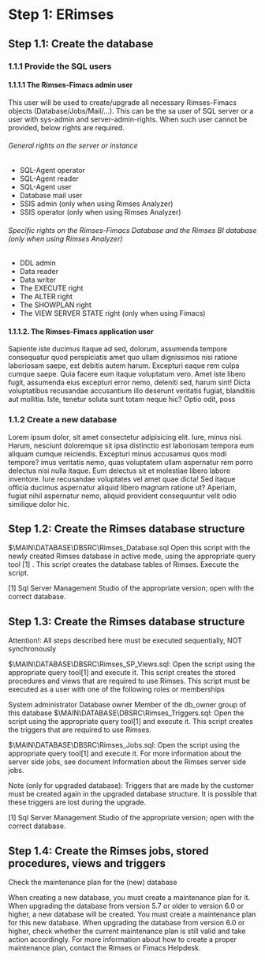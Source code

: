 
# Step 1: ERimses

## Step 1.1: Create the database

### 1.1.1 Provide the SQL users

#### 1.1.1.1 The Rimses-Fimacs admin user

This user will be used to create/upgrade all necessary Rimses-Fimacs objects (Database/Jobs/Mail/...).
This can be the sa user of SQL server or a user with sys-admin and server-admin-rights.
When such user cannot be provided, below rights are required.

###### General rights on the server or instance
* SQL-Agent operator
* SQL-Agent reader
* SQL-Agent user
* Database mail user
* SSIS admin (only when using Rimses Analyzer)
* SSIS operator (only when using Rimses Analyzer)

###### Specific rights on the Rimses-Fimacs Database and the Rimses BI database (only when using Rimses Analyzer)
* DDL admin
* Data reader
* Data writer
* The EXECUTE right
* The ALTER right
* The SHOWPLAN right
* The VIEW SERVER STATE right (only when using Fimacs)


#### 1.1.1.2. The Rimses-Fimacs application user

Sapiente iste ducimus itaque ad sed, dolorum, assumenda tempore consequatur quod perspiciatis amet quo ullam dignissimos nisi ratione laboriosam saepe, est debitis autem harum. Excepturi eaque rem culpa cumque saepe.
Quia facere eum itaque voluptatum vero. Amet iste libero fugit, assumenda eius excepturi error nemo, deleniti sed, harum sint! Dicta voluptatibus recusandae accusantium illo deserunt veritatis fugiat, blanditiis aut mollitia.
Iste, tenetur soluta sunt totam neque hic? Optio odit, poss

### 1.1.2 Create a new database

Lorem ipsum dolor, sit amet consectetur adipisicing elit. Iure, minus nisi. Harum, nesciunt doloremque sit ipsa distinctio est laboriosam tempora eum aliquam cumque reiciendis. Excepturi minus accusamus quos modi tempore?
imus veritatis nemo, quas voluptatem ullam aspernatur rem porro delectus nisi nulla itaque. Eum delectus sit et molestiae libero labore inventore.
Iure recusandae voluptates vel amet quae dicta! Sed itaque officia ducimus aspernatur aliquid libero magnam ratione ut? Aperiam, fugiat nihil aspernatur nemo, aliquid provident consequuntur velit odio similique dolor hic.

## Step 1.2: Create the Rimses database structure

$\MAIN\DATABASE\DBSRC\Rimses_Database.sql
Open this script with the newly created Rimses database in active mode, using the appropriate query tool [1] .
This script creates the database tables of Rimses.
Execute the script.

[1] Sql Server Management Studio of the appropriate version; open with the correct database.

## Step 1.3: Create the Rimses database structure

Attention!: All steps described here must be executed sequentially, NOT synchronously

$\MAIN\DATABASE\DBSRC\Rimses_SP_Views.sql:
Open the script using the appropriate query tool[1] and execute it.
This script creates the stored procedures and views that are required to use Rimses.
This script must be executed as a user with one of the following roles or memberships

System administrator
Database owner
Member of the db_owner group of this database
$\MAIN\DATABASE\DBSRC\Rimses_Triggers.sql:
Open the script using the appropriate query tool[1] and execute it.
This script creates the triggers that are required to use Rimses.

$\MAIN\DATABASE\DBSRC\Rimses_Jobs.sql:
Open the script using the appropriate query tool[1] and execute it.
For more information about the server side jobs, see document Information about the Rimses server side jobs.

Note (only for upgraded database):
Triggers that are made by the customer must be created again in the upgraded database structure. It is possible that these triggers are lost during the upgrade.

[1] Sql Server Management Studio of the appropriate version; open with the correct database.

## Step 1.4: Create the Rimses jobs, stored procedures, views and triggers

Check the maintenance plan for the (new) database

When creating a new database, you must create a maintenance plan for it.
When upgrading the database from version 5.7 or older to version 6.0 or higher, a new database will be created. You must create a maintenance plan for this new database.
When upgrading the database from version 6.0 or higher, check whether the current maintenance plan is still valid and take action accordingly.
For more information about how to create a proper maintenance plan, contact the Rimses or Fimacs Helpdesk.

